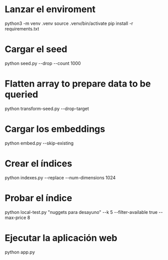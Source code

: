 # Lanzar el enviroment 
python3 -m venv .venv
source .venv/bin/activate
pip install -r requirements.txt 

# Cargar el seed
python seed.py --drop --count 1000 

# Flatten array to prepare data to be queried
python transform-seed.py --drop-target

# Cargar los embeddings
python embed.py --skip-existing

# Crear el índices
python indexes.py --replace --num-dimensions 1024

# Probar el índice 
python local-test.py "nuggets para desayuno" --k 5 --filter-available true --max-price 8

# Ejecutar la aplicación web
python app.py
